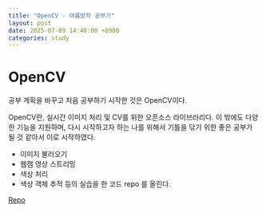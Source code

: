 ```yaml
---
title: "OpenCV - 여름방학 공부기"
layout: post
date: 2025-07-09 14:40:00 +0900
categories: study
---
```


# OpenCV

공부 계획을 바꾸고 처음 공부하기 시작한 것은 OpenCV이다.

OpenCV란, 실시간 이미지 처리 및 CV를 위한 오픈소스 라이브러리다.
이 밖에도 다양한 기능을 지원하며, 다시 시작하고자 하는 나를 위해서 기틀을 닦기 위한 좋은 공부가 될 것 같아서 이로 시작하였다.

- 이미지 불러오기
- 웹캠 영상 스트리밍
- 색상 처리
- 색상 객체 추적
등의 실습을 한 코드 repo 를 올린다.

[Repo](https://github.com/soonawg/ocv_sample)